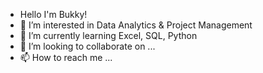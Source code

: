 - Hello I'm Bukky!
- 👀 I’m interested in Data Analytics & Project Management
- 🌱 I’m currently learning Excel, SQL, Python
- 💞️ I’m looking to collaborate on ...
- 📫 How to reach me ...

<!---
BukSeth/BukSeth is a ✨ special ✨ repository because its `README.md` (this file) appears on your GitHub profile.
You can click the Preview link to take a look at your changes.
--->
